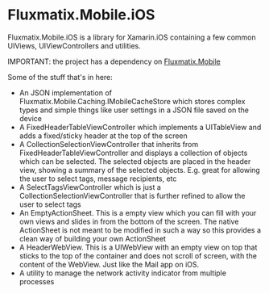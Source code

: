 # Fluxmatix.Mobile.iOS

Fluxmatix.Mobile.iOS is a library for Xamarin.iOS containing a few common UIViews, UIViewControllers and utilities.

IMPORTANT: the project has a dependency on [Fluxmatix.Mobile](https://github.com/Corstiaan84/Fluxmatix.Mobile)

Some of the stuff that's in here:

  * An JSON implementation of Fluxmatix.Mobile.Caching.IMobileCacheStore which stores complex types and simple things like user settings in a JSON file saved on the device
  * A FixedHeaderTableViewController which implements a UITableView and adds a fixed/sticky header at the top of the screen
  * A CollectionSelectionViewController that inherits from FixedHeaderTableViewController and displays a collection of objects which can be selected. The selected objects are placed in the header view, showing a summary of the selected objects. E.g. great for allowing the user to select tags, message recipients, etc
  * A SelectTagsViewController which is just a CollectionSelectionViewController that is further refined to allow the user to select tags
  * An EmptyActionSheet. This is a empty view which you can fill with your own views and slides in from the bottom of the screen. The native ActionSheet is not meant to be modified in such a way so this provides a clean way of building your own ActionSheet
  * A HeaderWebView. This is a UIWebView with an empty view on top that sticks to the top of the container and does not scroll of screen, with the content of the WebView. Just like the Mail app on iOS.
  * A utility to manage the network activity indicator from multiple processes

